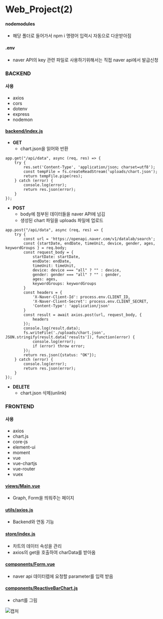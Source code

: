 # Web_Project(2)

#### nodemodules
- 해당 폴더로 들어가서 npm i 명령어 입력시 자동으로 다운받아짐
#### .env
- naver API의 key 관련 파일로 사용하기위해서는 직접 naver api에서 발급신청


### BACKEND
#### 사용
- axios
- cors
- dotenv
- express
- nodemon

#### [backend/index.js](https://github.com/KimUJin3359/Web_Project-2-/blob/master/backend/index.js)
- **GET**
  - chart.json을 읽어와 반환
```
app.get("/api/data", async (req, res) => {
    try {
        res.set('Content-Type', 'application/json; charset=utf8');
        const tempFile = fs.createReadStream('uploads/chart.json');
        return tempFile.pipe(res);
    } catch (error) {
        console.log(error);
        return res.json(error);
    }
});
```

- **POST**
  - body에 첨부된 데이터들을 naver API에 넘김
  - 생성된 chart 파일을 uploads 파일에 업로드
```
app.post("/api/data", async (req, res) => {
    try {
        const url = 'https://openapi.naver.com/v1/datalab/search';
        const {startDate, endDate, timeUnit, device, gender, ages, keywordGroups } = req.body;
        const request_body = {
            startDate: startDate,
            endDate: endDate,
            timeUnit: timeUnit,
            device: device === "all" ? "" : device,
            gender: gender === "all" ? "" : gender,
            ages: ages,
            keywordGroups: keywordGroups
        }
        const headers = {
            'X-Naver-Client-Id': process.env.CLIENT_ID,
            'X-Naver-Client-Secret': process.env.CLIENT_SECRET,
            'Content-Type': 'application/json'
        }
        const result = await axios.post(url, request_body, {
            headers
        });
        console.log(result.data);
        fs.writeFile('./uploads/chart.json', JSON.stringify(result.data['results']), function(error) {
            console.log(error);
            if (error) throw error;
        });
        return res.json({status: "OK"});
    } catch (error) {
        console.log(error);
        return res.json(error);
    }
});
```


- **DELETE**
  - chart.json 삭제(unlink)

### FRONTEND
#### 사용
- axios
- chart.js
- core-js
- element-ui
- moment
- vue
- vue-chartjs
- vue-router
- vuex

#### [views/Main.vue](https://github.com/KimUJin3359/Web_Project-2-/blob/master/frontend/src/views/Main.vue)
- Graph, Form을 띄워주는 페이지
#### [utils/axios.js](https://github.com/KimUJin3359/Web_Project-2-/blob/master/frontend/src/utils/axios.js)
- Backend와 연동 기능
#### [store/index.js](https://github.com/KimUJin3359/Web_Project-2-/blob/master/frontend/src/store/index.js)
- 차트의 데이터 속성을 관리
- axios의 get을 호출하여 charData를 받아옴
#### [components/Form.vue](https://github.com/KimUJin3359/Web_Project-2-/blob/master/frontend/src/components/Form.vue)
- naver api 데이터렙에 요청할 parameter를 입력 받음
#### [components/ReactiveBarChart.js](https://github.com/KimUJin3359/Web_Project-2-/blob/master/frontend/src/components/ReactiveBarChart.js)
- chart를 그림

![캡처](https://user-images.githubusercontent.com/50474972/111036137-0b3a5b00-8461-11eb-882c-3a00f58f4789.JPG)

